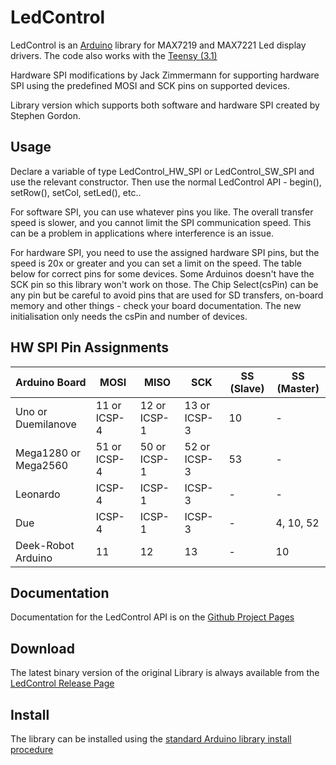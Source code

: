 LedControl
==========
LedControl is an [Arduino](http://arduino.cc) library for MAX7219 and MAX7221 Led display drivers.
The code also works with the [Teensy (3.1)](https://www.pjrc.com/teensy/)

Hardware SPI modifications  by Jack Zimmermann for supporting hardware SPI using the predefined MOSI and SCK pins on supported devices.

Library version which supports both software and hardware SPI created by Stephen Gordon.

Usage
-----
Declare a variable of type LedControl_HW_SPI or LedControl_SW_SPI and use the relevant constructor. Then use the normal LedControl API - begin(), setRow(), setCol, setLed(), etc..

For software SPI, you can use whatever pins you like. The overall transfer speed is slower, and you cannot limit the SPI communication speed. This can be a problem in applications where interference is an issue.

For hardware SPI, you need to use the assigned hardware SPI pins, but the speed is 20x or greater and you can set a limit on the speed. The table below for correct pins for some devices. Some Arduinos doesn't have the SCK pin so this library won't work on those. The Chip Select(csPin) can be any pin but be careful to avoid pins that are used for SD transfers, on-board memory and other things - check your board documentation. The new initialisation only needs the csPin and number of devices.

HW SPI Pin Assignments
----------------------

| Arduino Board | MOSI | MISO | SCK | SS (Slave) | SS (Master) |
|---------------|------|------|-----|------------|-------------|
| Uno or Duemilanove | 11 or ICSP-4 | 12 or ICSP-1 | 13 or ICSP-3 | 10 | - |
| Mega1280 or Mega2560 | 51 or ICSP-4 | 50 or ICSP-1 | 52 or ICSP-3 | 53 | - |
| Leonardo | ICSP-4 | ICSP-1 | ICSP-3 | - | - |
| Due | ICSP-4 | ICSP-1 | ICSP-3 | - | 4, 10, 52 |
| Deek-Robot Arduino | 11 | 12 | 13 | - | 10 |	


Documentation
-------------
Documentation for the LedControl API  is on the [Github Project Pages](http://wayoda.github.io/LedControl/)

Download
--------
The latest binary version of the original Library is always available from the 
[LedControl Release Page](https://github.com/wayoda/LedControl/releases) 


Install
-------
The library can be installed using the [standard Arduino library install procedure](http://arduino.cc/en/Guide/Libraries)  







